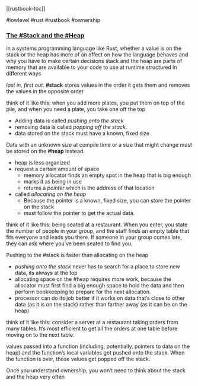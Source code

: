 [[rustbook-toc]]

#lowlevel #rust #rustbook #ownership

### [The #Stack and the #Heap](https://doc.rust-lang.org/book/ch04-01-what-is-ownership.html#the-stack-and-the-heap)

in a systems programming language like Rust, whether a value is on the stack or the heap has more of an effect on how the language behaves and why you have to make certain decisions
stack and the heap are parts of memory that are available to your code to use at runtime
structured in different ways

_last in, first out_.
**#stack** stores values in the order it gets them and removes the values in the opposite order

think of it like this:
when you add more plates, you put them on top of the pile, and when you need a plate, you take one off the top

- Adding data is called _pushing onto the stack_
- removing data is called _popping off the stack_.
- data stored on the stack must have a known, fixed size

Data with an unknown size at compile time or a size that might change must be stored on the **#heap** instead.
- heap is less organized
- request a certain amount of space
	- memory allocator finds an empty spot in the heap that is big enough
	- marks it as being in use
	- returns a _pointer_ which is the address of that location
- called _allocating on the heap_
	- Because the pointer is a known, fixed size, you can store the pointer on the stack
	-  must follow the pointer to get the actual data.

think of it like this: 
being seated at a restaurant. When you enter, you state the number of people in your group, and the staff finds an empty table that fits everyone and leads you there. If someone in your group comes late, they can ask where you’ve been seated to find you.  

Pushing to the #stack is faster than allocating on the heap
- _pushing onto the stack_ never has to search for a place to store new data, its always at the top
- allocating space on the #heap requires more work, because the allocator must first find a big enough space to hold the data and then perform bookkeeping to prepare for the next allocation.
- processor can do its job better if it works on data that’s close to other data (as it is on the stack) rather than farther away (as it can be on the heap)

think of it like this: 
consider a server at a restaurant taking orders from many tables. It’s most efficient to get all the orders at one table before moving on to the next table.

values passed into a function (including, potentially, pointers to data on the heap) and the function’s local variables get pushed onto the stack. When the function is over, those values get popped off the stack.

Once you understand ownership, you won’t need to think about the stack and the heap very often